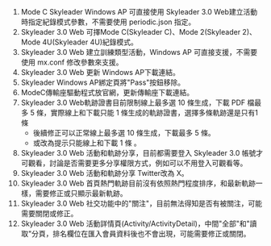 1. Mode C  Skyleader Windows AP 可直接使用 Skyleader 3.0 Web建立活動時指定紀錄模式參數，不需要使用 periodic.json 指定。
2.  Skyleader 3.0 Web 可擇Mode C(Skyleader C)、Mode 2(Skyleader 2)、Mode 4U(Skyleader 4U)紀錄模式。
3. Skyleader 3.0 Web 建立訓練類型活動，Windows AP 可直接支援，不需要使用 mx.conf 修改參數來支援。
4. Skyleader 3.0 Web  更新  Windows AP下載連結。
5. Skyleader Windows AP綁定頁將"Pass"按鈕移除。
6. ModeC傳輸座驅動程式放官網，更新傳輸座下載連結。
7. Skyleader 3.0 Web軌跡證書目前限制線上最多選 10 條生成，下載 PDF 檔最多 5 條，實際線上和下載只能 1 條生成的軌跡證書，選擇多條軌跡還是只有1條
   - 後續修正可以正常線上最多選 10 條生成，下載最多 5 條。
   - 或改為提示只能線上和下載 1 條 。
8. Skyleader 3.0 Web 活動和軌跡分享，目前都需要登入 Skyleader 3.0 帳號才可觀看，討論是否需要更多分享權限方式，例如可以不用登入可觀看等。
9. Skyleader 3.0 Web 活動和軌跡分享 Twitter改為 X。
10. Skyleader 3.0 Web 首頁熱門軌跡目前沒有依照熱門程度排序，和最新軌跡一樣，需要修正或只顯示最新軌跡。
11. Skyleader 3.0 Web 社交功能中的"關注"，目前無法得知是否有被關注，可能需要關閉或修正。
12. Skyleader 3.0 Web 活動詳情頁(Activity/ActivityDetail)，中間"全部"和"讀取"分頁，排名欄位在匯入會員資料後也不會出現，可能需要修正或關閉。